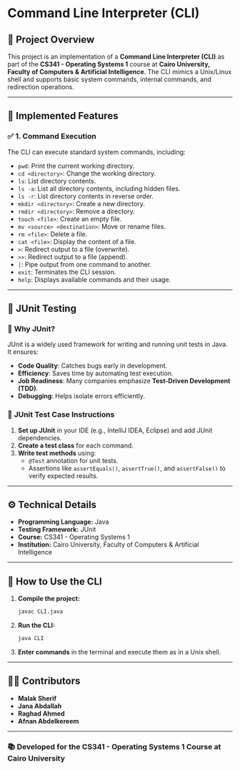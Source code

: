 # Command Line Interpreter (CLI)

## 📌 Project Overview
This project is an implementation of a **Command Line Interpreter (CLI)** as part of the **CS341 - Operating Systems 1** course at **Cairo University, Faculty of Computers & Artificial Intelligence**. The CLI mimics a Unix/Linux shell and supports basic system commands, internal commands, and redirection operations.

---

## 🔹 Implemented Features
### ✅ **1. Command Execution**
The CLI can execute standard system commands, including:
- `pwd`: Print the current working directory.
- `cd <directory>`: Change the working directory.
- `ls`: List directory contents.
- `ls -a`: List all directory contents, including hidden files.
- `ls -r`: List directory contents in reverse order.
- `mkdir <directory>`: Create a new directory.
- `rmdir <directory>`: Remove a directory.
- `touch <file>`: Create an empty file.
- `mv <source> <destination>`: Move or rename files.
- `rm <file>`: Delete a file.
- `cat <file>`: Display the content of a file.
- `>`: Redirect output to a file (overwrite).
- `>>`: Redirect output to a file (append).
- `|`: Pipe output from one command to another.
- `exit`: Terminates the CLI session.
- `help`: Displays available commands and their usage.

---

## 🧪 JUnit Testing
### 📌 **Why JUnit?**
JUnit is a widely used framework for writing and running unit tests in Java. It ensures:
- **Code Quality**: Catches bugs early in development.
- **Efficiency**: Saves time by automating test execution.
- **Job Readiness**: Many companies emphasize **Test-Driven Development (TDD)**.
- **Debugging**: Helps isolate errors efficiently.

### 📜 **JUnit Test Case Instructions**
1. **Set up JUnit** in your IDE (e.g., IntelliJ IDEA, Eclipse) and add JUnit dependencies.
2. **Create a test class** for each command.
3. **Write test methods** using:
   - `@Test` annotation for unit tests.
   - Assertions like `assertEquals()`, `assertTrue()`, and `assertFalse()` to verify expected results.

---

## ⚙️ Technical Details
- **Programming Language:** Java
- **Testing Framework:** JUnit
- **Course:** CS341 - Operating Systems 1
- **Institution:** Cairo University, Faculty of Computers & Artificial Intelligence

---

## 📖 How to Use the CLI
1. **Compile the project:**
   ```sh
   javac CLI.java
   ```
2. **Run the CLI:**
   ```sh
   java CLI
   ```
3. **Enter commands** in the terminal and execute them as in a Unix shell.

---

## 👨‍💻 Contributors
- **Malak Sherif** 
- **Jana Abdallah** 
- **Raghad Ahmed** 
- **Afnan Abdelkereem** 

---
### 📚 Developed for the **CS341 - Operating Systems 1** Course at **Cairo University**

